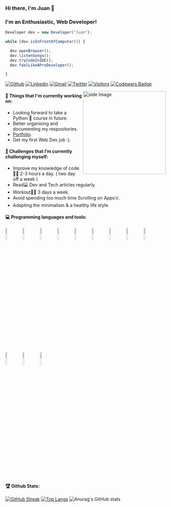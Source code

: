 ### Hi there, I'm Juan 👋

### I'm an Enthusiastic, Web Developer!

```javascript
Developer dev = new Developer("Juan");

while (dev.isInFrontOfComputer()) {

  dev.openBrowser();
  dev.listenSongs();
  dev.tryCodeInIDE();
  dev.feelLikeAProDeveloper();

}
```

[![Github](https://img.shields.io/github/followers/juanf1990?label=Github&style=social)](https://github.com/juanf1990)
[![Linkedin](https://img.shields.io/badge/-LinkedIn-blue?style=flat&logo=Linkedin&logoColor=white)](https://www.linkedin.com/in/juan-frontend)
[![Gmail](https://img.shields.io/badge/-Gmail-c14438?style=flat&logo=Gmail&logoColor=white)](mailto:juanandres15@gmail.com)
[![Twitter](https://img.shields.io/twitter/follow/juanf1990?label=Twitter&style=social)](https://twitter.com/JuanAndresF1990)
[![Visitors](https://visitor-badge.laobi.icu/badge?page_id=juanf1990.juanf1990)](https://github.com/juanf1990/)
<a target="_blank" href="https://www.codewars.com/users/juanf1990"><img src="https://www.codewars.com/users/juanf1990/badges/micro" alt="Codewars Badge" /></a>

<!-- gif Image -->
<img src="https://media.giphy.com/media/M9gbBd9nbDrOTu1Mqx/giphy.gif" alt="side Image" align="right" width="260" height="auto" />

#### 💼 Things that I'm currently working on:

- Looking forward to take a Python 🐍 course in future.
- Better organising and documenting my respositories.
- [Portfolio](https://challenge-rouge.vercel.app/).
- Get my first Web Dev job :).

#### 🌱 Challenges that I’m currently challenging myself:

- Improve my knowledge of code:man_technologist: 2-3 hours a day. ( two day off a week )
- Read:computer: Dev and Tech articles regularly.
- Workout:weight_lifting_man: 3 days a week.
- Avoid spending too much time Scrolling on Apps:skull_and_crossbones:.
- Adapting the minimalism & a healthy life style.

#### :computer: Programming languages and tools:

<p>
  <code><img width="10%" src="https://www.vectorlogo.zone/logos/mysql/mysql-ar21.svg"></code>
  <code><img width="10%" src="https://www.vectorlogo.zone/logos/mongodb/mongodb-ar21.svg"></code>
  <code><img width="10%" src="https://www.vectorlogo.zone/logos/git-scm/git-scm-ar21.svg"></code>
  <code><img width="10%" src="https://www.vectorlogo.zone/logos/reactjs/reactjs-ar21.svg"></code>
  <code><img width="10%" src="https://www.vectorlogo.zone/logos/angular/angular-ar21.svg"></code>
  <code><img width="10%" src="https://www.vectorlogo.zone/logos/sass-lang/sass-lang-ar21.svg"></code>
  <code><img width="10%" src="https://www.vectorlogo.zone/logos/docker/docker-ar21.svg"></code>
  <code><img width="10%" src="https://www.vectorlogo.zone/logos/nodejs/nodejs-ar21.svg"></code>
  <code><img width="10%" src="https://www.vectorlogo.zone/logos/getbootstrap/getbootstrap-ar21.svg"></code>
  <code><img width="10%" src="https://www.vectorlogo.zone/logos/w3_html5/w3_html5-ar21.svg"></code>
  <code><img width="10%" src="https://www.vectorlogo.zone/logos/netlifyapp_watercss/netlifyapp_watercss-official.svg"></code>
  <code><img width="10%" src="https://www.vectorlogo.zone/logos/javascript/javascript-ar21.svg"></code>
</p>

#### 🏆 Github Stats:

[![GitHub Streak](http://github-readme-streak-stats.herokuapp.com?user=juanf1990&theme=dracula&hide_border=true)](https://git.io/streak-stats)
[![Top Langs](https://github-readme-stats.vercel.app/api/top-langs/?username=juanf1990&layout=compact&theme=dracula&hide_border=true)](https://github.com/anuraghazra/github-readme-stats)
![Anurag's GitHub stats](https://github-readme-stats.vercel.app/api?username=juanf1990&show_icons=true&theme=dracula&hide_border=true)
